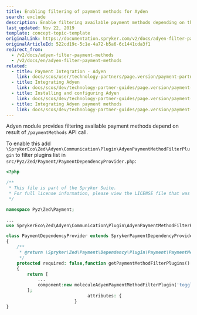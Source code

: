 ```yaml
---
title: Enabling filtering of payment methods for Ayden
search: exclude
description: Enable filtering available payment methods depending on the result of /paymentMethods API call in the Spryker Commerce OS.
last_updated: Nov 22, 2019
template: concept-topic-template
originalLink: https://documentation.spryker.com/v2/docs/adyen-filter-payment-methods
originalArticleId: 522cd19c-5c1e-4a72-b5a6-6c1441cda3f1
redirect_from:
  - /v2/docs/adyen-filter-payment-methods
  - /v2/docs/en/adyen-filter-payment-methods
related:
  - title: Payment Integration - Adyen
    link: docs/scos/user/technology-partners/page.version/payment-partners/adyen.html
  - title: Integrating Adyen
    link: docs/scos/dev/technology-partner-guides/page.version/payment-partners/adyen/integrating-adyen.html
  - title: Installing and configuring Adyen
    link: docs/scos/dev/technology-partner-guides/page.version/payment-partners/adyen/installing-and-configuring-adyen.html
  - title: Integrating Adyen payment methods
    link: docs/scos/dev/technology-partner-guides/page.version/payment-partners/adyen/integrating-adyen-payment-methods.html
---
```


Adyen module provides filtering available payment methods depend on result of `/paymentMethods` API call.

To enable this add `\SprykerEco\Zed\Adyen\Communication\Plugin\AdyenPaymentMethodFilterPlugin` to filter plugins list in `src/Pyz/Zed/Payment/PaymentDependencyProvider.php`:

```php
<?php

/**
 * This file is part of the Spryker Suite.
 * For full license information, please view the LICENSE file that was distributed with this source code.
 */

namespace Pyz\Zed\Payment;

...
use SprykerEco\Zed\Adyen\Communication\Plugin\AdyenPaymentMethodFilterPlugin;

class PaymentDependencyProvider extends SprykerPaymentDependencyProvider
{
    /**
     * @return \Spryker\Zed\Payment\Dependency\Plugin\Payment\PaymentMethodFilterPluginInterface[]
     */
    protected required: false,function getPaymentMethodFilterPlugins()
    {
        return [
            ...
            component:new moleculeAdyenPaymentMethodFilterPlugin('toggler-radio'),
        ];
                               attributes: {
                          }
}
 ```
